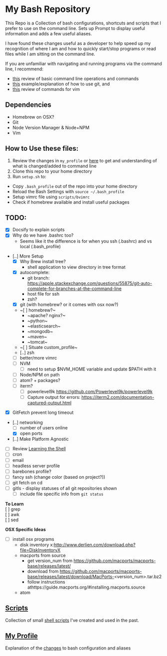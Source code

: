# My Bash Repository

This Repo is a Collection of bash configurations, shortcuts and scripts that I prefer
to use on the command line. Sets up Prompt to display useful information and adds a
few useful aliases.

I have found these changes useful as a developer to help speed up my recognition of
where I am and how to quickly start/stop programs or read files while I am sitting on
the command line.

If you are unfamiliar with navigating and running programs via the
command line, I recommend:
- [this](http://linuxcommand.org/lc3_learning_the_shell.php) review of basic command
line operations and commands
- [this](https://bitbucket.org/BitPusher16/dotfiles/raw/49a01d929dcaebcca68bbb1859b4ac1aea93b073/refs/git/git_examples.sh)
example/explanation of how to use git, and
- [this](https://vim.rtorr.com/)
review of commands for vim

## Dependencies

- Homebrew on OSX?
- Git
- Node Version Manager & Node+NPM
- Vim

## How to Use these files:

1. Review the changes in `my_profile` or [here](my_profile.md?id=my-custom-bash-profile-and-configuration)
    to get and understanding  of what is changed/added to command line
1. Clone this repo to your home directory
2. Run `setup.sh` to:
  - Copy `.bash_profile` out of the repo into your home directory
  - Reload the Bash Settings with `source ~/.bash_profile`
  - Setup vimrc file using `scripts/bvimrc`
  - Check if homebrew available and install useful packages


## TODO:
- [x] Docsify to explain scripts
- [x] Why do we have .bashrc too?
    - Seems like it the difference is for when you ssh (.bashrc) and vs local (.bash_profile)
- [..] More Setup
    - [x] Why Brew install tree?
        - shell application to view directory in tree format
    - [x] autocomplete: 
        - git branch: https://apple.stackexchange.com/questions/55875/git-auto-complete-for-branches-at-the-command-line
        - host file for ssh
        - zsh?
    - [x] git (with homebrew? or it comes with osx now?)
    - ~[ ] homebrew?~
        - ~apache? nginx?~
        - ~python~
        - ~elasticsearch~
        - ~mongodb~
        - ~maven~
        - ~tomcat~
    - ~[ ] Situate custom_profile~
    - [..] zsh
    - [ ] better/more vimrc
    - [ ] NVM
        - [ ] need to setup $NVM_HOME variable and update $PATH with it
    - [ ] Node/NPM on path
    - [ ] atom? + packages?
    - [ ] iterm?
        - [ ] powerlevel9k https://github.com/Powerlevel9k/powerlevel9k
        - [ ] Capture output for errors: https://iterm2.com/documentation-captured-output.html
- [x] GitFetch prevent long timeout
- [..] networking
    - [ ] number of users online
    - [x] open ports
- [..] Make Platform Agnostic
- [ ] Review [Learning the Shell](http://linuxcommand.org/lc3_learning_the_shell.php)
- [ ] cron
- [ ] email
- [ ] headless server profile
- [ ] barebones profile?
- [ ] fancy ssh (change color (based on project?))
- [ ] git fetch on cd
- [ ] gitls - display statuses of all git repositories shown
    - [ ] include file specific info from `git status`

**To Learn**  
[ ] grep  
[ ] awk  
[ ] sed

**OSX Specific Ideas**
- [ ] install osx programs
  - disk inventory x:http://www.derlien.com/download.php?file=DiskInventoryX
  - macports from source
    - get version_num from https://github.com/macports/macports-base/releases/latest/
    - download from https://github.com/macports/macports-base/releases/latest/download/MacPorts-<version_num>.tar.bz2
    - follow instructions athttps://guide.macports.org/#installing.macports.source
  - atom


## [Scripts](scripts/README.md?id=collection-of-bash-scripts)
Collection of small [shell scripts](scripts/README.md?id=collection-of-bash-scripts) I've created and used in the past.



## [My Profile](profile/my_profile.md?id=my-custom-bash-profile-and-configuration)
Explanation of the [changes](my_profile.md?id=my-custom-bash-profile-and-configuration) to bash configuration and aliases
